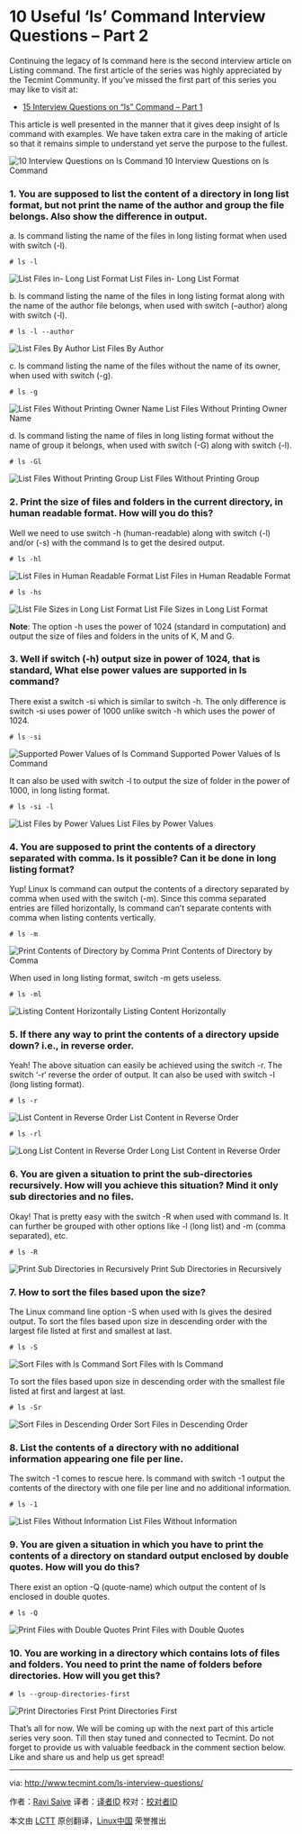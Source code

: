 10 Useful ‘ls’ Command Interview Questions – Part 2
================================================================================
Continuing the legacy of ls command here is the second interview article on Listing command. The first article of the series was highly appreciated by the Tecmint Community. If you’ve missed the first part of this series you may like to visit at:

- [15 Interview Questions on “ls” Command – Part 1][1]

This article is well presented in the manner that it gives deep insight of ls command with examples. We have taken extra care in the making of article so that it remains simple to understand yet serve the purpose to the fullest.

![10 Interview Questions on ls Command](http://www.tecmint.com/wp-content/uploads/2015/03/ls-Command-Interview-Questions.jpg)
10 Interview Questions on ls Command

### 1. You are supposed to list the content of a directory in long list format, but not print the name of the author and group the file belongs. Also show the difference in output. ###

a. ls command listing the name of the files in long listing format when used with switch (-l).

    # ls -l

![List Files in- Long List Format](http://www.tecmint.com/wp-content/uploads/2015/03/List-Files-inLong-List-Format.gif)
List Files in- Long List Format

b. ls command listing the name of the files in long listing format along with the name of the author file belongs, when used with switch (–author) along with switch (-l).

    # ls -l --author

![List Files By Author](http://www.tecmint.com/wp-content/uploads/2015/03/List-Files-By-Author.gif)
List Files By Author

c. ls command listing the name of the files without the name of its owner, when used with switch (-g).

    # ls -g

![List Files Without Printing Owner Name](http://www.tecmint.com/wp-content/uploads/2015/03/List-Files-Without-Printing-Author.gif)
List Files Without Printing Owner Name

d. ls command listing the name of files in long listing format without the name of group it belongs, when used with switch (-G) along with switch (-l).

    # ls -Gl

![List Files Without Printing Group](http://www.tecmint.com/wp-content/uploads/2015/03/List-Files-Without-Printing-Group.gif)
List Files Without Printing Group

### 2. Print the size of files and folders in the current directory, in human readable format. How will you do this? ###

Well we need to use switch -h (human-readable) along with switch (-l) and/or (-s) with the command ls to get the desired output.

    # ls -hl

![List Files in Human Readable Format](http://www.tecmint.com/wp-content/uploads/2015/03/List-Size-of-Files-with-ls.gif)
List Files in Human Readable Format

    # ls -hs

![List File Sizes in Long List Format](http://www.tecmint.com/wp-content/uploads/2015/03/List-File-Sizes-in-Readable-Format.gif)
List File Sizes in Long List Format

**Note**: The option -h uses the power of 1024 (standard in computation) and output the size of files and folders in the units of K, M and G.

### 3. Well if switch (-h) output size in power of 1024, that is standard, What else power values are supported in ls command? ###

There exist a switch -si which is similar to switch -h. The only difference is switch -si uses power of 1000 unlike switch -h which uses the power of 1024.

    # ls -si

![Supported Power Values of ls Command](http://www.tecmint.com/wp-content/uploads/2015/03/ls-supported-power-values.gif)
Supported Power Values of ls Command

It can also be used with switch -l to output the size of folder in the power of 1000, in long listing format.

    # ls -si -l

![List Files by Power Values](http://www.tecmint.com/wp-content/uploads/2015/03/List-Files-by-Power-Values.gif)
List Files by Power Values

### 4. You are supposed to print the contents of a directory separated with comma. Is it possible? Can it be done in long listing format? ###

Yup! Linux ls command can output the contents of a directory separated by comma when used with the switch (-m). Since this comma separated entries are filled horizontally, ls command can’t separate contents with comma when listing contents vertically.

    # ls -m

![Print Contents of Directory by Comma](http://www.tecmint.com/wp-content/uploads/2015/03/Print-Contents-of-Directory-by-Comma.gif)
Print Contents of Directory by Comma

When used in long listing format, switch -m gets useless.

    # ls -ml

![Listing Content Horizontally](http://www.tecmint.com/wp-content/uploads/2015/03/Listing-Content-Horizentally.gif)
Listing Content Horizontally

### 5. If there any way to print the contents of a directory upside down? i.e., in reverse order. ###

Yeah! The above situation can easily be achieved using the switch -r. The switch ‘-r‘ reverse the order of output. It can also be used with switch -l (long listing format).

    # ls -r

![List Content in Reverse Order](http://www.tecmint.com/wp-content/uploads/2015/03/List-Content-in-Reverse-Order.gif)
List Content in Reverse Order

    # ls -rl

![Long List Content in Reverse Order](http://www.tecmint.com/wp-content/uploads/2015/03/Long-List-Content-in-Reverse-Order.gif)
Long List Content in Reverse Order

### 6. You are given a situation to print the sub-directories recursively. How will you achieve this situation? Mind it only sub directories and no files. ###

Okay! That is pretty easy with the switch -R when used with command ls. It can further be grouped with other options like -l (long list) and -m (comma separated), etc.

    # ls -R

![Print Sub Directories in Recursively](http://www.tecmint.com/wp-content/uploads/2015/03/Print-Sub-Directories-in-Recursively.gif)
Print Sub Directories in Recursively

### 7. How to sort the files based upon the size? ###

The Linux command line option -S when used with ls gives the desired output. To sort the files based upon size in descending order with the largest file listed at first and smallest at last.

    # ls -S

![Sort Files with ls Command](http://www.tecmint.com/wp-content/uploads/2015/03/Sort-Files-in-Linux.gif)
Sort Files with ls Command

To sort the files based upon size in descending order with the smallest file listed at first and largest at last.

    # ls -Sr

![Sort Files in Descending Order](http://www.tecmint.com/wp-content/uploads/2015/03/Sort-Files-in-Descending-Order.gif)
Sort Files in Descending Order

### 8. List the contents of a directory with no additional information appearing one file per line. ###

The switch -1 comes to rescue here. ls command with switch -1 output the contents of the directory with one file per line and no additional information.

    # ls -1

![List Files Without Information](http://www.tecmint.com/wp-content/uploads/2015/03/List-Files-Without-Information.gif)
List Files Without Information

### 9. You are given a situation in which you have to print the contents of a directory on standard output enclosed by double quotes. How will you do this? ###

There exist an option -Q (quote-name) which output the content of ls enclosed in double quotes.

    # ls -Q

![Print Files with Double Quotes](http://www.tecmint.com/wp-content/uploads/2015/03/Print-Files-with-Double-Quotes.gif)
Print Files with Double Quotes

### 10. You are working in a directory which contains lots of files and folders. You need to print the name of folders before directories. How will you get this? ###

    # ls --group-directories-first

![Print Directories First](http://www.tecmint.com/wp-content/uploads/2015/03/Print-Directories-First.gif)
Print Directories First

That’s all for now. We will be coming up with the next part of this article series very soon. Till then stay tuned and connected to Tecmint. Do not forget to provide us with valuable feedback in the comment section below. Like and share us and help us get spread!

--------------------------------------------------------------------------------

via: http://www.tecmint.com/ls-interview-questions/

作者：[Ravi Saive][a]
译者：[译者ID](https://github.com/译者ID)
校对：[校对者ID](https://github.com/校对者ID)

本文由 [LCTT](https://github.com/LCTT/TranslateProject) 原创翻译，[Linux中国](http://linux.cn/) 荣誉推出

[a]:http://www.tecmint.com/author/admin/
[1]:http://www.tecmint.com/ls-command-interview-questions/
